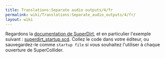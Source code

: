 ```yaml
---
title: Translations:Separate audio outputs/4/fr
permalink: wiki/Translations:Separate_audio_outputs/4/fr/
layout: wiki
---
```


Regardons la [documentation de
SuperDirt](https://github.com/musikinformatik/SuperDirt), et en
particulier l'exemple suivant :
[superdirt_startup.scd](https://github.com/musikinformatik/SuperDirt/blob/develop/superdirt_startup.scd).
Collez le code dans votre éditeur, ou sauvegardez-le comme
`startup file` si vous souhaitez l'utiliser à chaque ouverture de
SuperCollider.
